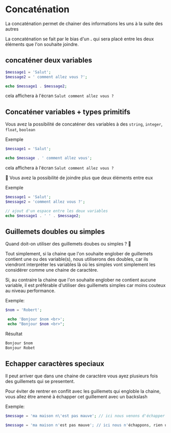 # Concaténation

La concaténation permet de chainer des informations les uns à la suite des autres

La concaténation se fait par le bias d'un **.** qui sera placé entre les deux éléments que l'on souhaite joindre.

## concaténer deux variables


```php
$message1 = 'Salut';
$message2 = ' comment allez vous ?';

echo $message1 . $message2;
```
cela affichera à l'écran `Salut comment allez vous ?`


## Concaténer variables + types primitifs

Vous avez la possibilité de concaténer des variables à des `string`, `integer`, `float`, `boolean`

Exemple

```php
$message1 = 'Salut';

echo $message . ' comment allez vous';
```
cela affichera à l'écran `Salut comment allez vous ?`

:information_desk_person: Vous avez la possibilité de joindre plus que deux éléments entre eux

Exemple

```php
$message1 = 'Salut';
$message2 = 'comment allez vous ?';

// ajout d'un espace entre les deux variables
echo $message1 . ' ' . $message2;
```


## Guillemets doubles ou simples

Quand doit-on utiliser des guillemets doubes ou simples ? :shrug:


Tout simplement, si la chaine que l'on souhaite englober  de guillemets contient une ou des variable(s), nous utiliserons des doubles, car ils viendront interpréter les variables là où les simples vont simplement les considérer comme une chaine de caractère.

Si, au contraire la chaine que l'on souhaite englober ne contient aucune variable, il est préférable d'utiliser des guillemets simples car moins couteux au niveau performance.


Exemple:

```php
$nom = 'Robert';

 echo 'Bonjour $nom <br>';
 echo "Bonjour $nom <br>";
```

Résultat

```html
Bonjour $nom
Bonjour Robet
```


## Echapper caractères speciaux

Il peut arriver que dans une chaine de caractère vous ayez plusieurs fois des guillemets qui se presentent.

Pour éviter de rentrer en conflit avec les guillemets qui engloble la chaine, vous allez être amené à échapper cet guillement avec un backslash

Exemple:

```php
$message = 'ma maison n\'est pas mauve'; // ici nous venons d'échapper le guillement

$message = 'ma maison n'est pas mauve'; // ici nous n'échappons, rien une erreur sera lancée

```


